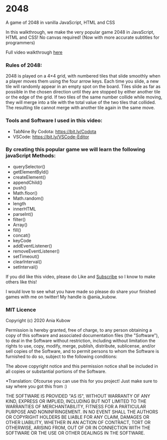 # 2048
A game of 2048 in vanilla JavaScript, HTML and CSS

In this walkthrough, we make the very popular game 2048 in JavaScript, HTML and CSS! No canvas required!  (Now with more accurate subtitles for programmers)

Full video walkthrough [here](https://youtu.be/aDn2g8XfSMc)

### Rules of 2048:
2048 is played on a 4×4 grid, with numbered tiles that slide smoothly when a player moves them using the four arrow keys. Each time you slide, a new tile will randomly appear in an empty spot on the board. Tiles slide as far as possible in the chosen direction until they are stopped by either another tile or the edge of the grid. If two tiles of the same number collide while moving, they will merge into a tile with the total value of the two tiles that collided. The resulting tile cannot merge with another tile again in the same move. 

### Tools and Software I used in this video:
- TabNine By Codota: https://bit.ly/Codota
- VSCode: https://bit.ly/VSCode-Editor

### By creating this popular game we will learn the following javaScript Methods:
- querySelector()
- getElementById()
- createElement()
- appendChild()
- push()
- Math.floor()
- Math.random()
- length
- innerHTML
- parseInt()
- filter()
- Array()
- fill()
- concat()
- keyCode
- addEventListener()
- removeEventListener()
- setTimeout()
- clearInterval()
- setInterval()

If you did like this video, please do Like and [Subscribe](youtube.com/aniakubow) so I know to make others like this!

I would love to see what you have made so please do share your finished games with me on twitter! My handle is @ania_kubow.


### MIT Licence

Copyright (c) 2020 Ania Kubow

Permission is hereby granted, free of charge, to any person obtaining a copy of this software and associated documentation files (the "Software"), to deal in the Software without restriction, including without limitation the rights to use, copy, modify, merge, publish, distribute, sublicense, and/or sell copies of the Software, and to permit persons to whom the Software is furnished to do so, subject to the following conditions:

The above copyright notice and this permission notice shall be included in all copies or substantial portions of the Software.

*Translation: Ofcourse you can use this for you project! Just make sure to say where you got this from :)

THE SOFTWARE IS PROVIDED "AS IS", WITHOUT WARRANTY OF ANY KIND, EXPRESS OR IMPLIED, INCLUDING BUT NOT LIMITED TO THE WARRANTIES OF MERCHANTABILITY, FITNESS FOR A PARTICULAR PURPOSE AND NONINFRINGEMENT. IN NO EVENT SHALL THE AUTHORS OR COPYRIGHT HOLDERS BE LIABLE FOR ANY CLAIM, DAMAGES OR OTHER LIABILITY, WHETHER IN AN ACTION OF CONTRACT, TORT OR OTHERWISE, ARISING FROM, OUT OF OR IN CONNECTION WITH THE SOFTWARE OR THE USE OR OTHER DEALINGS IN THE SOFTWARE.